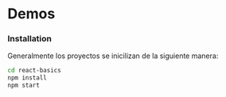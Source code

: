 # Demos

### Installation

Generalmente los proyectos se inicilizan de la siguiente manera:

```sh
cd react-basics
npm install
npm start
```